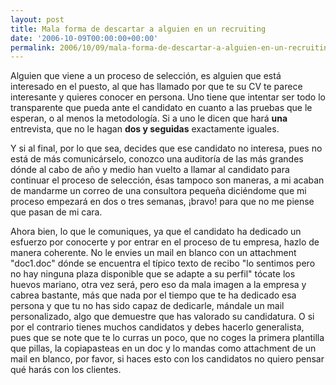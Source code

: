 ```yaml
---
layout: post
title: Mala forma de descartar a alguien en un recruiting
date: '2006-10-09T00:00:00+00:00'
permalink: 2006/10/09/mala-forma-de-descartar-a-alguien-en-un-recruiting/
---
```

Alguien que viene a un proceso de selección, es alguien que está interesado en el puesto, al que has llamado por que te su CV te parece interesante y quieres conocer en persona. Uno tiene que intentar ser todo lo transparente que pueda ante el candidato en cuanto a las pruebas que le esperan, o al menos la metodología. Si a uno le dicen que hará <span style="font-weight:bold;">una</span> entrevista, que no le hagan <span style="font-weight:bold;">dos y seguidas</span> exactamente iguales. 

Y si al final, por lo que sea, decides que ese candidato no interesa, pues no está de más comunicárselo, conozco una auditoría de las más grandes dónde al cabo de año y medio han vuelto a llamar al candidato para continuar el proceso de selección, ésas tampoco son maneras, a mi acaban de mandarme un correo de una consultora pequeña diciéndome que mi proceso empezará en dos o tres semanas, ¡bravo! para que no me piense que pasan de mi cara.

Ahora bien, lo que le comuniques, ya que el candidato ha dedicado un esfuerzo por conocerte y por entrar en el proceso de tu empresa, hazlo de manera coherente. No le envies un mail en blanco con un attachment "doc1.doc" dónde se encuentra el típico texto de recibo "lo sentimos pero no hay ninguna plaza disponible que se adapte a su perfil" tócate los huevos mariano, otra vez será, pero eso da mala imagen a la empresa y cabrea bastante, más que nada por el tiempo que te ha dedicado esa persona y que tu no has sido capaz de dedicarle, mándale un mail personalizado, algo que demuestre que has valorado su candidatura. O si por el contrario tienes muchos candidatos y  debes hacerlo generalista, pues que se note que te lo curras un poco, que no coges la primera plantilla que pillas, la copiapasteas en un doc y lo mandas como attachment de un mail en blanco, por favor, si haces esto con los candidatos no quiero pensar qué harás con los clientes.
